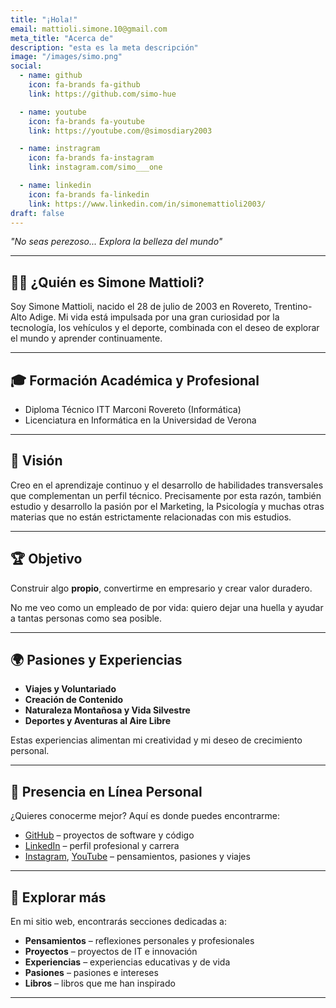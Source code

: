 ```yaml
---
title: "¡Hola!"
email: mattioli.simone.10@gmail.com
meta_title: "Acerca de"
description: "esta es la meta descripción"
image: "/images/simo.png"
social:
  - name: github
    icon: fa-brands fa-github
    link: https://github.com/simo-hue

  - name: youtube
    icon: fa-brands fa-youtube
    link: https://youtube.com/@simosdiary2003

  - name: instragram
    icon: fa-brands fa-instagram
    link: instagram.com/simo___one

  - name: linkedin
    icon: fa-brands fa-linkedin
    link: https://www.linkedin.com/in/simonemattioli2003/
draft: false
---
```


*"No seas perezoso... Explora la belleza del mundo"*

---

## 👨‍💻 ¿Quién es Simone Mattioli?

Soy Simone Mattioli, nacido el 28 de julio de 2003 en Rovereto, Trentino-Alto Adige.
Mi vida está impulsada por una gran curiosidad por la tecnología, los vehículos y el deporte, combinada con el deseo de explorar el mundo y aprender continuamente.

---

## 🎓 Formación Académica y Profesional

- Diploma Técnico ITT Marconi Rovereto (Informática)
- Licenciatura en Informática en la Universidad de Verona

---

## 🚀 Visión

Creo en el aprendizaje continuo y el desarrollo de habilidades transversales que complementan un perfil técnico.
Precisamente por esta razón, también estudio y desarrollo la pasión por el Marketing, la Psicología y muchas otras materias que no están estrictamente relacionadas con mis estudios.

---

## 🏆 Objetivo
Construir algo **propio**, convertirme en empresario y crear valor duradero.

No me veo como un empleado de por vida: quiero dejar una huella y ayudar a tantas personas como sea posible.

---

## 🌍 Pasiones y Experiencias

- **Viajes y Voluntariado**
- **Creación de Contenido**
- **Naturaleza Montañosa y Vida Silvestre**
- **Deportes y Aventuras al Aire Libre**

Estas experiencias alimentan mi creatividad y mi deseo de crecimiento personal.

---

## 📱 Presencia en Línea Personal

¿Quieres conocerme mejor? Aquí es donde puedes encontrarme:

- [GitHub](https://github.com/simo-hue) – proyectos de software y código
- [LinkedIn](https://www.linkedin.com/in/simonemattioli2003/) – perfil profesional y carrera
- [Instagram](https://www.instagram.com/simo___one/), [YouTube](https://youtube.com/@simosdiary2003) – pensamientos, pasiones y viajes

---

## 🔎 Explorar más

En mi sitio web, encontrarás secciones dedicadas a:

- **Pensamientos** – reflexiones personales y profesionales
- **Proyectos** – proyectos de IT e innovación
- **Experiencias** – experiencias educativas y de vida
- **Pasiones** – pasiones e intereses
- **Libros** – libros que me han inspirado

---